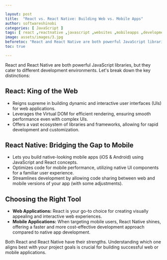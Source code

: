 ```yaml
---

layout: post
title:  "React vs. React Native: Building Web vs. Mobile Apps"
author: softwareshinobi
categories: [ JavaScript ]
tags: [ react ,reactnative ,javascript ,websites ,mobileapps ,development** ]
image: assets/images/3.jpg
beforetoc: "React and React Native are both powerful JavaScript libraries. Let's break down the key distinctions."
toc: true

---
```


React and React Native are both powerful JavaScript libraries, but they cater to different development environments. Let's break down the key distinctions:

## React: King of the Web

* Reigns supreme in building dynamic and interactive user interfaces (UIs) for web applications.
* Leverages the Virtual DOM for efficient rendering, ensuring smooth performance even with complex UIs.
* Offers a vast ecosystem of libraries and frameworks, allowing for rapid development and customization.

## React Native: Bridging the Gap to Mobile

* Lets you build native-looking mobile apps (iOS & Android) using JavaScript and React concepts.
* Optimizes code for mobile performance, utilizing native UI components for a familiar user experience.
* Streamlines development by allowing code sharing between web and mobile versions of your app (with some adjustments).

## Choosing the Right Tool

* **Web Applications:** React is your go-to choice for creating visually appealing and interactive web experiences.
* **Mobile Applications:** When targeting mobile users, React Native shines, offering a faster and more cost-effective development approach compared to native app development.

Both React and React Native have their strengths. Understanding which one aligns best with your project goals is crucial for building successful web or mobile applications.

